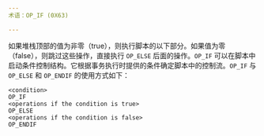 ```yaml
---
术语：OP_IF (0X63)

---
```

如果堆栈顶部的值为非零（true），则执行脚本的以下部分。如果值为零（false），则跳过这些操作，直接执行 `OP_ELSE` 后面的操作。`OP_IF` 可以在脚本中启动条件控制结构。它根据事务执行时提供的条件确定脚本中的控制流。`OP_IF` 与 `OP_ELSE` 和 `OP_ENDIF` 的使用方式如下：

```text
<condition>
OP_IF
<operations if the condition is true>
OP_ELSE
<operations if the condition is false>
OP_ENDIF
```